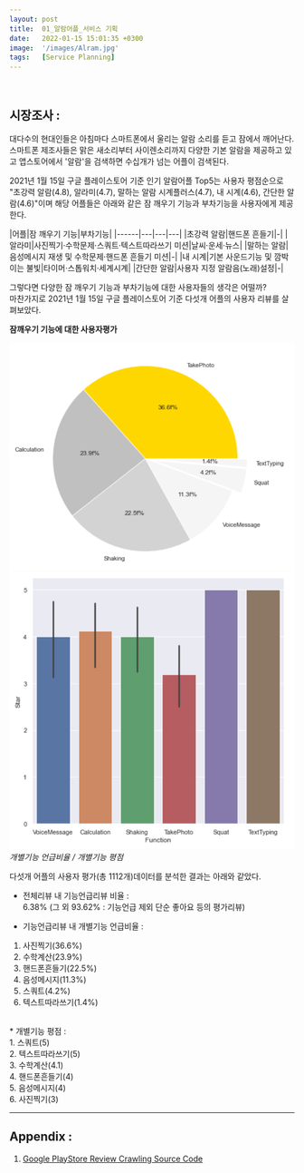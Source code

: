 ```yaml
---
layout: post
title:  01_알람어플_서비스 기획
date:   2022-01-15 15:01:35 +0300
image:  '/images/Alram.jpg'
tags:   [Service Planning]
---
```

<br/>

## 시장조사 : <br/>
대다수의 현대인들은 아침마다 스마트폰에서 울리는 알람 소리를 듣고 잠에서 깨어난다. <br/>
스마트폰 제조사들은 맑은 새소리부터 사이렌소리까지 다양한 기본 알람을 제공하고 있고 앱스토어에서 '알람'을 검색하면 수십개가 넘는 어플이 검색된다. <br/>

2021년 1월 15일 구글 플레이스토어 기준 인기 알람어플 Top5는 사용자 평점순으로 "초강력 알람(4.8), 알라미(4.7), 말하는 알람 시계플러스(4.7), 내 시계(4.6), 간단한 알람(4.6)"이며 해당 어플들은 아래와 같은 잠 깨우기 기능과 부차기능을 사용자에게 제공한다.<br/>


|어플|잠 깨우기 기능|부차기능|
|------|---|---|---|
|초강력 알람|핸드폰 흔들기|-|
|알라미|사진찍기·수학문제·스쿼트·텍스트따라쓰기 미션|날씨·운세·뉴스|
|말하는 알람|음성메시지 재생 및 수학문제·핸드폰 흔들기 미션|-|
|내 시계|기본 사운드기능 및 깜박이는 불빛|타이머·스톱워치·세계시계|
|간단한 알람|사용자 지정 알람음(노래)설정|-|


그렇다면 다양한 잠 깨우기 기능과 부차기능에 대한 사용자들의 생각은 어떨까?<br/>
마찬가지로 2021년 1월 15일 구글 플레이스토어 기준 다섯개 어플의 사용자 리뷰를 살펴보았다.<br/>

 
**잠깨우기 기능에 대한 사용자평가**<br/>

<div class="gallery-box">
  <div class="gallery">
    <img src="/images/Posting/AlramApp/02.png" alt="Project">
    <img src="/images/Posting/AlramApp/01.png" alt="Project">
  </div>
  <em>개별기능 언급비율 / 개별기능 평점</em>
</div>

다섯개 어플의 사용자 평가(총 1112개)데이터를 분석한 결과는 아래와 같았다.<br/>

* 전체리뷰 내 기능언급리뷰 비율 : <br/>
6.38% (그 외 93.62% : 기능언급 제외 단순 좋아요 등의 평가리뷰)<br/>

* 기능언급리뷰 내 개별기능 언급비율 : <br/>
1. 사진찍기(36.6%)<br/>
2. 수학계산(23.9%)<br/>
3. 핸드폰흔들기(22.5%)<br/>
4. 음성메시지(11.3%)<br/>
5. 스쿼트(4.2%)<br/>
6. 텍스트따라쓰기(1.4%) <br/>
<br/>
* 개별기능 평점 : <br/>
1. 스쿼트(5)<br/>
2. 텍스트따라쓰기(5)<br/>
3. 수학계산(4.1)<br/>
4. 핸드폰흔들기(4)<br/>
5. 음성메시지(4)<br/>
6. 사진찍기(3)<br/>

<!--사진찍기, 수학계산, 핸드폰 흔들기의 언급비중이 가장 높은데, 이 중 사진찍기는 평점이 4점 이하니까 제외 즉 수학계산과 핸드폰 흔들기가 가장 좋다는 것!-->

___

## Appendix : <br/>
1. [Google PlayStore Review Crawling Source Code](https://hongdaye71.github.io/blog/crawling)


